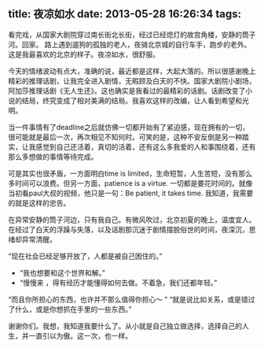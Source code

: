 title: 夜凉如水
date: 2013-05-28 16:26:34
tags:
---

看完戏，从国家大剧院穿过南长街北长街，经过已经熄灯的故宫角楼，安静的筒子河。回家。 路上遇到遛狗的孤独的老人，夜骑北京城的自行车手，跑步的老外。 这是我最喜欢的北京的样子。夜凉如水，很舒服。

今天的情绪波动有点大，准确的说，最近都是这样，大起大落的。所以很感谢晚上精彩的推理话剧，让我完全进入剧情，无暇顾及白天的不快。国家大剧院小剧场，阿加莎推理话剧《无人生还》。这也确实是我看过的最精彩的话剧。话剧改变了小说的结局，终究变成了相对美满的结局。我喜欢这样的改编，让人看到希望和光明。

当一件事情有了deadline之后就仿佛一切都开始有了紧迫感，现在拥有的一切，很可能就是最后一次，再次相见不知何时。可笑的是，这种不安反倒是另一种踏实，让我感觉到自己还活着，真切的活着，还有这么多我爱的人和事围绕着，还有那么多想做的事情等待完成。

<!-- more -->

可是其实也很矛盾，一方面明白time is limited，生命短暂，人生苦短，没有那么多时间可以浪费。但另一方面，patience is a virtue. 一切都是要花时间的。就像当初看paul大叔的视频，他只是一句：Be patient, it takes time. 我知道，我需要的就是这样的忠告。

在异常安静的筒子河边，只有我自己。有微风吹过，北京初夏的晚上，温度宜人。在经过了白天的浮躁与失落，以及话剧那沉迷于剧情摆脱俗世的时间，夜深沉，思绪却异常清醒。

“现在社会已经足够开放了，人都是被自己困住的。”

- “我也想要和这个世界和解。”
- “慢慢来 ，得有经历才能懂得如何去做。不着急，我们还都年轻。”

“而且你所担心的东西，也许并不那么值得你担心～ ”
“就是说比如关系，或是错过了什么，或是你想抓在手里的一些东西。”

谢谢你们。我想，我知道我要什么了。从小就是自己独立做选择，选择自己的人生，并一直引以为傲。这一次，也一样。

